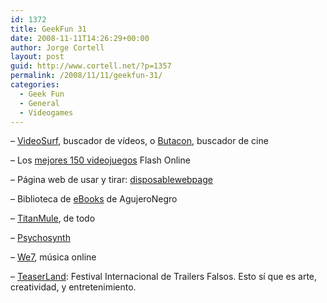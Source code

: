 ```yaml
---
id: 1372
title: GeekFun 31
date: 2008-11-11T14:26:29+00:00
author: Jorge Cortell
layout: post
guid: http://www.cortell.net/?p=1357
permalink: /2008/11/11/geekfun-31/
categories:
  - Geek Fun
  - General
  - Videogames
---
```

– <a title="http://www.videosurf.com/" href="http://www.videosurf.com/" target="_blank">VideoSurf</a>, buscador de vídeos, o <a title="http://butacon.com/" href="http://butacon.com/" target="_blank">Butacon</a>, buscador de cine

– Los <a title="http://www.techcult.com/the-150-best-online-flash-games/" href="http://www.techcult.com/the-150-best-online-flash-games/" target="_blank">mejores 150 videojuegos</a> Flash Online

– Página web de usar y tirar: <a title="http://disposablewebpage.com/" href="http://disposablewebpage.com/" target="_blank">disposablewebpage</a>

– Biblioteca de <a title="http://www.agujero.com/modules.php?name=Biblioteca&orderby=description%20ASC&min=0" href="http://www.agujero.com/modules.php?name=Biblioteca&orderby=description%20ASC&min=0" target="_blank">eBooks</a> de AgujeroNegro

– <a title="http://www.titanmule.in/Movies-Music-Games-Software-Miscellaneous-XXX/news-ed2k-news.html" href="http://www.titanmule.in/Movies-Music-Games-Software-Miscellaneous-XXX/news-ed2k-news.html" target="_blank">TitanMule</a>, de todo

– <a title="http://www.psychosynth.com/index.php/Main_Page" href="http://www.psychosynth.com/index.php/Main_Page" target="_blank">Psychosynth</a>

– <a title="http://www.we7.com" href="http://www.we7.com" target="_blank">We7</a>, música online

– <a title="http://teaserland.com/" href="http://teaserland.com/" target="_blank">TeaserLand</a>: Festival Internacional de Trailers Falsos. Esto sí que es arte, creatividad, y entretenimiento.